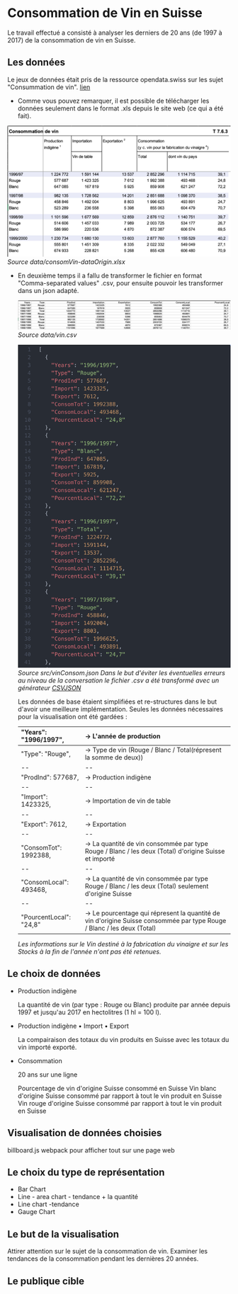 # Consommation de Vin en Suisse

Le travail effectué a consisté à analyser les derniers de 20 ans (de 1997 à 2017) de la consommation de vin en Suisse.


## Les données

Le jeux de données était pris de la ressource opendata.swiss sur les sujet "Consummation de vin".
 [lien](https://opendata.swiss/fr/dataset/weinverbrauch1)

 - Comme vous pouvez remarquer, il est possible de télécharger les données seulement dans le format .xls depuis le site web (ce qui a été fait).

  ![fichier '.xls'](https://github.com/Aksumiron/projet-VisDon/blob/master/img/consomVinExel.png)
  *Source data/consomVin-dataOrigin.xlsx*


 - En deuxième temps il a fallu de transformer le fichier en format "Comma-separated values" .csv, pour ensuite pouvoir les transformer dans un json adapté.

   ![Le fichier modifié et converti en .csv](https://github.com/Aksumiron/projet-VisDon/blob/master/img/consomVinCsv.png)
   *Source data/vin.csv*

   ![Le fichier '.json' après la conversion](https://github.com/Aksumiron/projet-VisDon/blob/master/img/exJson.png)
   *Source src/vinConsom.json*
   *Dans le but d'éviter les éventuelles erreurs au niveau de la conversation le fichier .csv a été transformé avec un générateur [CSVJSON](https://www.csvjson.com/csv2json)*


   Les données de base étaient simplifiées et re-structures dans le but d'avoir une meilleure implémentation.
   Seules les données nécessaires pour la visualisation ont été gardées :


   | "Years": "1996/1997", | -> L'année de production|
   |--|--|
   |  "Type": "Rouge",     |  -> Type de vin (Rouge / Blanc / Total(répresent la somme de deux))|
   |--|--|
   |   "ProdInd": 577687,     |  -> Production indigène|
   |--|--|
   |    "Import": 1423325,     |   -> Importation de vin de table|
   |--|--|
   |    "Export": 7612,    |   -> Exportation|
   |--|--|
   |    "ConsomTot": 1992388,      |  -> La quantité de vin consommée par type Rouge / Blanc / les deux (Total) d'origine Suisse et importé|
   |--|--|
   |    "ConsomLocal": 493468,      |  -> La quantité de vin consommée par type Rouge / Blanc / les deux (Total) seulement d'origine Suisse|
   |--|--|
   |    "PourcentLocal": "24,8"      |  -> Le pourcentage qui répresent la quantité de vin d'origine Suisse consommée par type Rouge / Blanc / les deux (Total)|







   *Les informations sur le Vin destiné à la fabrication du vinaigre et sur les Stocks à la fin de l'année n'ont pas été retenues.*

## Le choix de données


  - Production indigène

    La quantité de vin (par type : Rouge ou Blanc) produite par année depuis 1997 et jusqu'au 2017 en hectolitres (1 hl = 100 l).

  - Production indigène • Import • Export

    La compairaison des totaux du vin produits en Suisse avec les totaux du vin importé exporté.
    
  - Consommation

    20 ans sur une ligne

    Pourcentage de vin d'origine Suisse consommé en Suisse
    Vin blanc d'origine Suisse consommé par rapport à tout le vin produit en Suisse
    Vin rouge d'origine Suisse consommé par rapport à tout le vin produit en Suisse

## Visualisation de données choisies

billboard.js
webpack pour afficher tout sur une page web


## Le choix du type de représentation

- Bar Chart
- Line - area chart  - tendance + la quantité
- Line chart -tendance
- Gauge Chart

## Le but de la visualisation

Attirer attention sur le sujet de la consommation de vin.
Examiner les tendances de la consommation pendant les dernières 20 années.

##  Le publique cible
